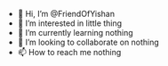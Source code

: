- 👋 Hi, I’m @FriendOfYishan
- 👀 I’m interested in little thing
- 🌱 I’m currently learning nothing
- 💞️ I’m looking to collaborate on nothing
- 📫 How to reach me nothing

<!---
FriendOfYishan/FriendOfYishan is a ✨ special ✨ repository because its `README.md` (this file) appears on your GitHub profile.
You can click the Preview link to take a look at your changes.
--->
